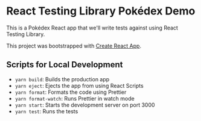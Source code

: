 # React Testing Library Pokédex Demo

This is a Pokédex React app that we'll write tests against using React Testing Library.

This project was bootstrapped with [Create React App](https://github.com/facebook/create-react-app).

## Scripts for Local Development

- `yarn build`: Builds the production app
- `yarn eject`: Ejects the app from using React Scripts
- `yarn format`: Formats the code using Prettier
- `yarn format-watch`: Runs Prettier in watch mode
- `yarn start`: Starts the development server on port 3000
- `yarn test`: Runs the tests
